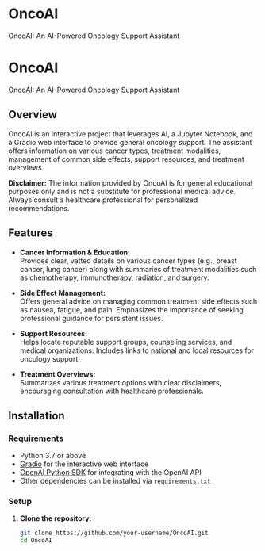 # OncoAI
OncoAI: An AI-Powered Oncology Support Assistant

# OncoAI
OncoAI: An AI-Powered Oncology Support Assistant

## Overview

OncoAI is an interactive project that leverages AI, a Jupyter Notebook, and a Gradio web interface to provide general oncology support. The assistant offers information on various cancer types, treatment modalities, management of common side effects, support resources, and treatment overviews.

**Disclaimer:** The information provided by OncoAI is for general educational purposes only and is not a substitute for professional medical advice. Always consult a healthcare professional for personalized recommendations.

## Features

- **Cancer Information & Education:**  
  Provides clear, vetted details on various cancer types (e.g., breast cancer, lung cancer) along with summaries of treatment modalities such as chemotherapy, immunotherapy, radiation, and surgery.

- **Side Effect Management:**  
  Offers general advice on managing common treatment side effects such as nausea, fatigue, and pain. Emphasizes the importance of seeking professional guidance for persistent issues.

- **Support Resources:**  
  Helps locate reputable support groups, counseling services, and medical organizations. Includes links to national and local resources for oncology support.

- **Treatment Overviews:**  
  Summarizes various treatment options with clear disclaimers, encouraging consultation with healthcare professionals.

## Installation

### Requirements
- Python 3.7 or above
- [Gradio](https://gradio.app) for the interactive web interface
- [OpenAI Python SDK](https://github.com/openai/openai-python) for integrating with the OpenAI API
- Other dependencies can be installed via `requirements.txt`

### Setup

1. **Clone the repository:**
   ```bash
   git clone https://github.com/your-username/OncoAI.git
   cd OncoAI
